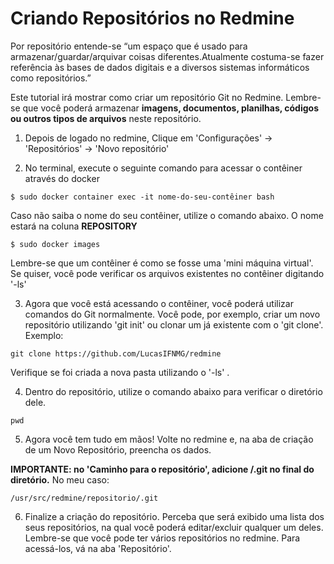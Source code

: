 # Criando Repositórios no Redmine
Por repositório entende-se “um espaço que é usado para armazenar/guardar/arquivar coisas diferentes.Atualmente costuma-se fazer referência às bases de dados digitais e a diversos sistemas informáticos como repositórios.”

Este tutorial irá mostrar como criar um repositório Git no Redmine. Lembre-se que você poderá armazenar **imagens, documentos, planilhas, códigos ou outros tipos de arquivos** neste repositório.

1) Depois de logado no redmine, Clique em 'Configurações' -> 'Repositórios' -> 'Novo repositório'

2) No terminal, execute o seguinte comando para acessar o contêiner através do docker 

```
$ sudo docker container exec -it nome-do-seu-contêiner bash
```
Caso não saiba o nome do seu contêiner, utilize o comando abaixo. O nome estará na coluna **REPOSITORY**

```
$ sudo docker images
```

Lembre-se que um contêiner é como se fosse uma 'mini máquina virtual'. Se quiser, você pode verificar os arquivos existentes no contêiner digitando '-ls'

3) Agora que você está acessando o contêiner, você poderá utilizar comandos do Git normalmente. Você pode, por exemplo, criar um novo repositório utilizando 'git init' ou clonar um já existente com o 'git clone'. Exemplo:

```
git clone https://github.com/LucasIFNMG/redmine
```
Verifique se foi criada a nova pasta utilizando o '-ls' .

4) Dentro do repositório, utilize o comando abaixo para verificar o diretório dele.

```
pwd
```
5) Agora você tem tudo em mãos! Volte no redmine e, na aba de criação de um Novo Repositório, preencha os dados.

**IMPORTANTE: no 'Caminho para o repositório', adicione /.git no final do diretório.** No meu caso:

```
/usr/src/redmine/repositorio/.git
```
6) Finalize a criação do repositório. Perceba que será exibido uma lista dos seus repositórios, na qual você poderá editar/excluir qualquer um deles. Lembre-se que você pode ter vários repositórios no redmine. Para acessá-los, vá na aba 'Repositório'.

